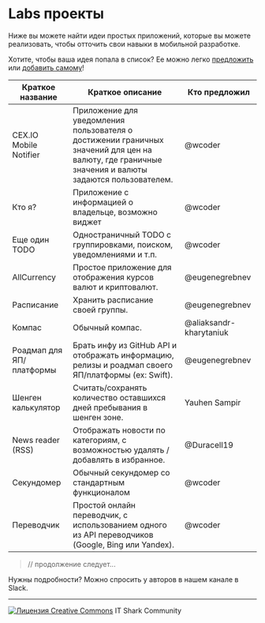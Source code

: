 # Labs проекты

Ниже вы можете найти идеи простых приложений, которые вы можете реализовать, чтобы отточить свои навыки в мобильной разработке.

Хотите, чтобы ваша идея попала в список? Ее можно легко [предложить](https://github.com/it-shark-pro/mobile-school/issues/new) или [добавить самому](https://github.com/it-shark-pro/mobile-school/edit/master/LabsProjects.md)!

| Краткое название | Краткое описание | Кто предложил |
----------|----------|-----------
CEX.IO Mobile Notifier | Приложение для уведомления пользователя о достижении граничных значений для цен на валюту, где граничные значения и валюты задаются пользователем. | @wcoder
Кто я? | Приложение с информацией о владельце, возможно виджет | @wcoder |
Еще один TODO | Одностраничный TODO с группировками, поиском, уведомлениями и т.п. | @wcoder
AllCurrency | Простое приложение для отображения курсов валют и криптовалют. | @eugenegrebnev
Расписание | Хранить расписание своей группы. | @eugenegrebnev
Компас | Обычный компас. | @aliaksandr-kharytaniuk
Роадмап для ЯП/платформы | Брать инфу из GitHub API и отображать информацию, релизы и роадмап своего ЯП/платформы (ex: Swift). | @eugenegrebnev
Шенген калькулятор | Считать/сохранять количество оставшихся дней пребывания в шенген зоне. | Yauhen Sampir
News reader (RSS) | Отображать новости по категориям, с возможностью удалять / добавлять в избранное. | @Duracell19
Секундомер | Обычный секундомер со стандартным функционалом | @wcoder
Переводчик | Простой онлайн переводчик, с использованием одного из API переводчиков (Google, Bing или Yandex). | @wcoder

>// продолжение следует...

Нужны подробности? Можно спросить у авторов в нашем канале в Slack.

---
[![Лицензия Creative Commons](https://i.creativecommons.org/l/by/4.0/80x15.png)](http://creativecommons.org/licenses/by/4.0/) IT Shark Community
